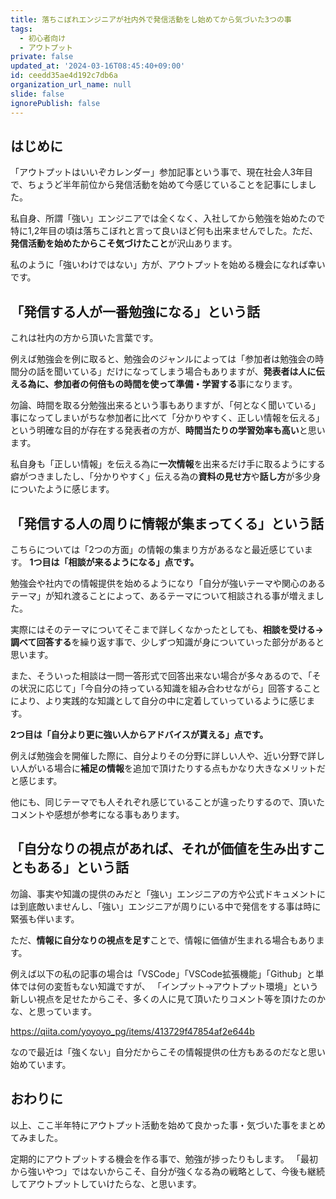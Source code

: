 ```yaml
---
title: 落ちこぼれエンジニアが社内外で発信活動をし始めてから気づいた3つの事
tags:
  - 初心者向け
  - アウトプット
private: false
updated_at: '2024-03-16T08:45:40+09:00'
id: ceedd35ae4d192c7db6a
organization_url_name: null
slide: false
ignorePublish: false
---
```

## はじめに

「アウトプットはいいぞカレンダー」参加記事という事で、現在社会人3年目で、ちょうど半年前位から発信活動を始めて今感じていることを記事にしました。

私自身、所謂「強い」エンジニアでは全くなく、入社してから勉強を始めたので特に1,2年目の頃は落ちこぼれと言って良いほど何も出来ませんでした。ただ、**発信活動を始めたからこそ気づけたこと**が沢山あります。

私のように「強いわけではない」方が、アウトプットを始める機会になれば幸いです。

## 「発信する人が一番勉強になる」という話

これは社内の方から頂いた言葉です。

例えば勉強会を例に取ると、勉強会のジャンルによっては「参加者は勉強会の時間分の話を聞いている」だけになってしまう場合もありますが、**発表者は人に伝える為に、参加者の何倍もの時間を使って準備・学習する**事になります。

勿論、時間を取る分勉強出来るという事もありますが、「何となく聞いている」事になってしまいがちな参加者に比べて「分かりやすく、正しい情報を伝える」という明確な目的が存在する発表者の方が、**時間当たりの学習効率も高い**と思います。

私自身も「正しい情報」を伝える為に**一次情報**を出来るだけ手に取るようにする癖がつきましたし、「分かりやすく」伝える為の**資料の見せ方**や**話し方**が多少身についたように感じます。

## 「発信する人の周りに情報が集まってくる」という話

こちらについては「2つの方面」の情報の集まり方があるなと最近感じています。
**1つ目は「相談が来るようになる」点です。**

勉強会や社内での情報提供を始めるようになり「自分が強いテーマや関心のあるテーマ」が知れ渡ることによって、あるテーマについて相談される事が増えました。

実際にはそのテーマについてそこまで詳しくなかったとしても、**相談を受ける→調べて回答する**を繰り返す事で、少しずつ知識が身についていった部分があると思います。

また、そういった相談は一問一答形式で回答出来ない場合が多々あるので、「その状況に応じて」「今自分の持っている知識を組み合わせながら」回答することにより、より実践的な知識として自分の中に定着していっているように感じます。

**2つ目は「自分より更に強い人からアドバイスが貰える」点です。**

例えば勉強会を開催した際に、自分よりその分野に詳しい人や、近い分野で詳しい人がいる場合に**補足の情報**を追加で頂けたりする点もかなり大きなメリットだと感じます。

他にも、同じテーマでも人それぞれ感じていることが違ったりするので、頂いたコメントや感想が参考になる事もあります。

## 「自分なりの視点があれば、それが価値を生み出すこともある」という話

勿論、事実や知識の提供のみだと「強い」エンジニアの方や公式ドキュメントには到底敵いませんし、「強い」エンジニアが周りにいる中で発信をする事は時に緊張も伴います。

ただ、**情報に自分なりの視点を足す**ことで、情報に価値が生まれる場合もあります。

例えば以下の私の記事の場合は「VSCode」「VSCode拡張機能」「Github」と単体では何の変哲もない知識ですが、
「インプット→アウトプット環境」という新しい視点を足せたからこそ、多くの人に見て頂いたりコメント等を頂けたのかな、と思っています。

https://qiita.com/yoyoyo_pg/items/413729f47854af2e644b

なので最近は「強くない」自分だからこその情報提供の仕方もあるのだなと思い始めています。

## おわりに

以上、ここ半年特にアウトプット活動を始めて良かった事・気づいた事をまとめてみました。

定期的にアウトプットする機会を作る事で、勉強が捗ったりもします。
「最初から強いやつ」ではないからこそ、自分が強くなる為の戦略として、今後も継続してアウトプットしていけたらな、と思います。
